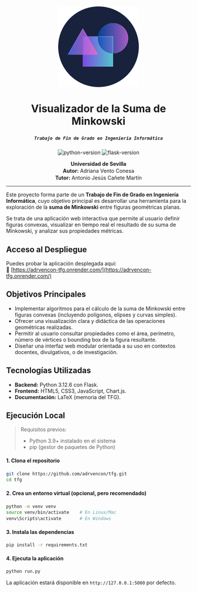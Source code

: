 <p align="center">
  <img src="app/static/images/logo.png" alt="Logo del Proyecto" width="220" />
</p>

<h1 align="center">Visualizador de la Suma de Minkowski</h1>

<h5 align="center">
  <em><code>Trabajo de Fin de Grado en Ingeniería Informática</code></em>
</h5>

<p align="center">
  <img src="https://img.shields.io/badge/Python-3.12.6-blue.svg" alt="python-version">
  <img src="https://img.shields.io/badge/Flask-3.0.3-green.svg" alt="flask-version">
</p>

<p align="center" style="margin: 2px 0;">
  <strong>Universidad de Sevilla</strong>
</p>
<p align="center" style="margin: 2px 0;">
  <strong>Autor:</strong> Adriana Vento Conesa
</p>
<p align="center" style="margin: 2px 0;">
  <strong>Tutor:</strong> Antonio Jesús Cañete Martín
</p>

---

Este proyecto forma parte de un **Trabajo de Fin de Grado en Ingeniería Informática**, cuyo objetivo principal es desarrollar una herramienta para la exploración de la **suma de Minkowski** entre figuras geométricas planas.

Se trata de una aplicación web interactiva que permite al usuario definir figuras convexas, visualizar en tiempo real el resultado de su suma de Minkowski, y analizar sus propiedades métricas.

## Acceso al Despliegue

Puedes probar la aplicación desplegada aquí:  
🔗 [https://adrvencon-tfg.onrender.com/](https://adrvencon-tfg.onrender.com/)

## Objetivos Principales

- Implementar algoritmos para el cálculo de la suma de Minkowski entre figuras convexas (incluyendo polígonos, elipses y curvas simples).
- Ofrecer una visualización clara y didáctica de las operaciones geométricas realizadas.
- Permitir al usuario consultar propiedades como el área, perímetro, número de vértices o bounding box de la figura resultante.
- Diseñar una interfaz web modular orientada a su uso en contextos docentes, divulgativos, o de investigación.

## Tecnologías Utilizadas

- **Backend:** Python 3.12.6 con Flask.
- **Frontend:** HTML5, CSS3, JavaScript, Chart.js.
- **Documentación:** LaTeX (memoria del TFG).

## Ejecución Local

> Requisitos previos:
> - Python 3.9+ instalado en el sistema  
> - pip (gestor de paquetes de Python)

#### 1. Clona el repositorio

```bash
git clone https://github.com/adrvencon/tfg.git
cd tfg
```

#### 2. Crea un entorno virtual (opcional, pero recomendado)

```bash
python -m venv venv
source venv/bin/activate    # En Linux/Mac
venv\Scripts\activate       # En Windows
```

#### 3. Instala las dependencias

```bash
pip install -r requirements.txt
```

#### 4. Ejecuta la aplicación

```bash
python run.py
```

La aplicación estará disponible en `http://127.0.0.1:5000` por defecto.


